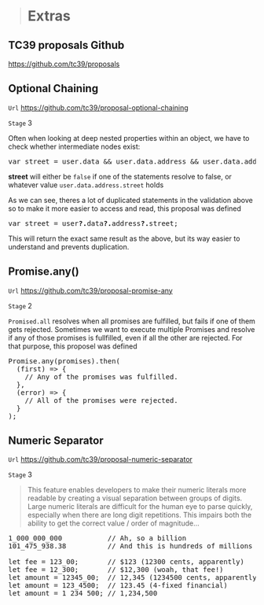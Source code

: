 > # Extras

## TC39 proposals Github

https://github.com/tc39/proposals


## Optional Chaining

`Url`  https://github.com/tc39/proposal-optional-chaining

`Stage`  3

Often when looking at deep nested properties within an object, we have to check whether intermediate nodes exist:

<pre>
var street = user.data && user.data.address && user.data.address.street;
</pre>

**street** will either be `false` if one of the statements resolve to false, or whatever value `user.data.address.street` holds

As we can see, theres a lot of duplicated statements in the validation above so to make it more easier to access and read, this proposal was defined

<pre>
var street = user<b>?.</b>data<b>?.</b>address<b>?.</b>street;
</pre>

This will return the exact same result as the above, but its way easier to understand and prevents duplication.

## Promise.any()

`Url`  https://github.com/tc39/proposal-promise-any

`Stage`  2

`Promised.all` resolves when all promises are fulfilled, but fails if one of them gets rejected. Sometimes we want to execute multiple Promises and resolve if any of those promises is fullfilled, even if all the other are rejected. For that purpose, this proposel was defined

<pre>
Promise.any(promises).then(
  (first) => {
    // Any of the promises was fulfilled.
  },
  (error) => {
    // All of the promises were rejected.
  }
);
</pre>

## Numeric Separator

`Url`  https://github.com/tc39/proposal-numeric-separator

`Stage`  3

> This feature enables developers to make their numeric literals more readable by creating a visual separation between groups of digits. Large numeric literals are difficult for the human eye to parse quickly, especially when there are long digit repetitions. This impairs both the ability to get the correct value / order of magnitude...

<pre>
1_000_000_000           // Ah, so a billion
101_475_938.38          // And this is hundreds of millions

let fee = 123_00;       // $123 (12300 cents, apparently)
let fee = 12_300;       // $12,300 (woah, that fee!)
let amount = 12345_00;  // 12,345 (1234500 cents, apparently)
let amount = 123_4500;  // 123.45 (4-fixed financial)
let amount = 1_234_500; // 1,234,500
</pre>